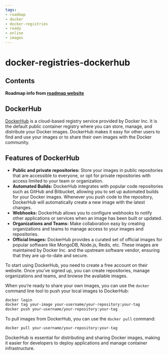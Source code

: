 ```yaml
---
tags:
- roadmap
- docker
- docker-registries
- ready
- online
- images
---
```


# docker-registries-dockerhub

## Contents

__Roadmap info from [roadmap website](https://roadmap.sh/docker/container-registries/dockerhub)__

## DockerHub

[DockerHub](https://hub.docker.com/) is a cloud-based registry service provided by Docker Inc. It is the default public container registry where you can store, manage, and distribute your Docker images. DockerHub makes it easy for other users to find and use your images or to share their own images with the Docker community.

## Features of DockerHub

* __Public and private repositories:__ Store your images in public repositories that are accessible to everyone, or opt for private repositories with access limited to your team or organization.
* __Automated Builds:__ DockerHub integrates with popular code repositories such as GitHub and Bitbucket, allowing you to set up automated builds for your Docker images. Whenever you push code to the repository, DockerHub will automatically create a new image with the latest changes.
* __Webhooks:__ DockerHub allows you to configure webhooks to notify other applications or services when an image has been built or updated.
* __Organizations and Teams:__ Make collaboration easy by creating organizations and teams to manage access to your images and repositories.
* __Official Images:__ DockerHub provides a curated set of official images for popular software like MongoDB, Node.js, Redis, etc. These images are maintained by Docker Inc. and the upstream software vendor, ensuring that they are up-to-date and secure.

To start using DockerHub, you need to create a free account on their website. Once you’ve signed up, you can create repositories, manage organizations and teams, and browse the available images.

When you’re ready to share your own images, you can use the `docker` command line tool to push your local images to DockerHub:

```bash
docker login
docker tag your-image your-username/your-repository:your-tag
docker push your-username/your-repository:your-tag

```

To pull images from DockerHub, you can use the `docker pull` command:

```bash
docker pull your-username/your-repository:your-tag

```

DockerHub is essential for distributing and sharing Docker images, making it easier for developers to deploy applications and manage container infrastructure.
